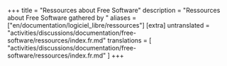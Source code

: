 +++
title = "Ressources about Free Software"
description = "Ressources about Free Software gathered by "
aliases = ["en/documentation/logiciel_libre/ressources"]
[extra]
untranslated = "activities/discussions/documentation/free-software/ressources/index.fr.md"
translations = [
    "activities/discussions/documentation/free-software/ressources/index.fr.md"
]
+++

